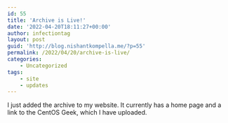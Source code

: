 ```yaml
---
id: 55
title: 'Archive is Live!'
date: '2022-04-20T18:11:27+00:00'
author: infectiontag
layout: post
guid: 'http://blog.nishantkompella.me/?p=55'
permalink: /2022/04/20/archive-is-live/
categories:
    - Uncategorized
tags:
    - site
    - updates
---
```


I just added the archive to my website. It currently has a home page and a link to the CentOS Geek, which I have uploaded.